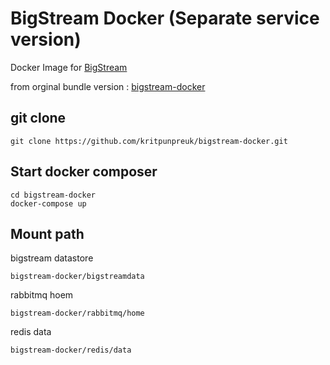 # BigStream Docker (Separate service version)
Docker Image for [BigStream](https://github.com/igridproject/node-bigstream)

from orginal bundle version : [bigstream-docker](https://github.com/igridproject/bigstream-docker)

## git clone
```
git clone https://github.com/kritpunpreuk/bigstream-docker.git
```

## Start docker composer
```
cd bigstream-docker
docker-compose up
```

## Mount path

bigstream datastore
```
bigstream-docker/bigstreamdata
```

rabbitmq hoem
```
bigstream-docker/rabbitmq/home
```

redis data
```
bigstream-docker/redis/data
```
